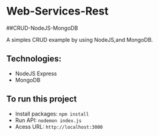 # Web-Services-Rest

##CRUD-NodeJS-MongoDB

A simples CRUD example by using NodeJS,and MongoDB.

## Technologies:

- NodeJS Express
- MongoDB

## To run this project
- Install packages:
  `npm install`
- Run API:
  `nodemon index.js`
- Acess URL:
  `http://localhost:3000`
